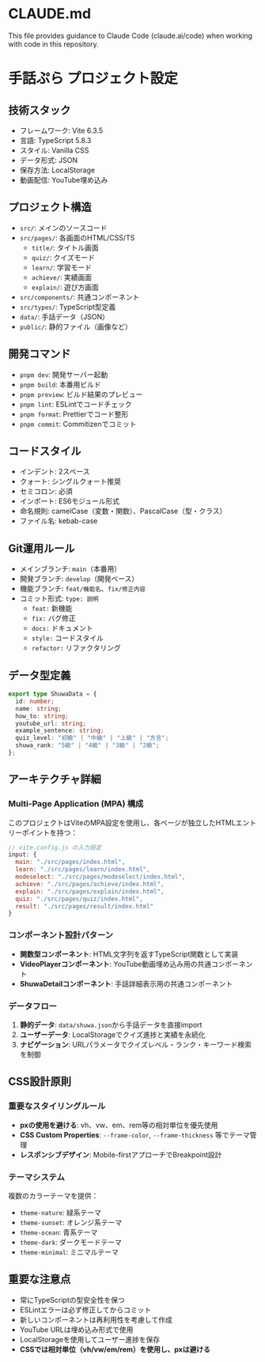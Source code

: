 # CLAUDE.md

This file provides guidance to Claude Code (claude.ai/code) when working with code in this repository.

# 手話ぷら プロジェクト設定

## 技術スタック

- フレームワーク: Vite 6.3.5
- 言語: TypeScript 5.8.3
- スタイル: Vanilla CSS
- データ形式: JSON
- 保存方法: LocalStorage
- 動画配信: YouTube埋め込み

## プロジェクト構造

- `src/`: メインのソースコード
- `src/pages/`: 各画面のHTML/CSS/TS
  - `title/`: タイトル画面
  - `quiz/`: クイズモード
  - `learn/`: 学習モード
  - `achieve/`: 実績画面
  - `explain/`: 遊び方画面
- `src/components/`: 共通コンポーネント
- `src/types/`: TypeScript型定義
- `data/`: 手話データ（JSON）
- `public/`: 静的ファイル（画像など）

## 開発コマンド

- `pnpm dev`: 開発サーバー起動
- `pnpm build`: 本番用ビルド
- `pnpm preview`: ビルド結果のプレビュー
- `pnpm lint`: ESLintでコードチェック
- `pnpm format`: Prettierでコード整形
- `pnpm commit`: Commitizenでコミット

## コードスタイル

- インデント: 2スペース
- クォート: シングルクォート推奨
- セミコロン: 必須
- インポート: ES6モジュール形式
- 命名規則: camelCase（変数・関数）、PascalCase（型・クラス）
- ファイル名: kebab-case

## Git運用ルール

- メインブランチ: `main`（本番用）
- 開発ブランチ: `develop`（開発ベース）
- 機能ブランチ: `feat/機能名`、`fix/修正内容`
- コミット形式: `type: 説明`
  - `feat:` 新機能
  - `fix:` バグ修正
  - `docs:` ドキュメント
  - `style:` コードスタイル
  - `refactor:` リファクタリング

## データ型定義

```typescript
export type ShuwaData = {
  id: number;
  name: string;
  how_to: string;
  youtube_url: string;
  example_sentence: string;
  quiz_level: "初級" | "中級" | "上級" | "方言";
  shuwa_rank: "5級" | "4級" | "3級" | "2級";
};
```

## アーキテクチャ詳細

### Multi-Page Application (MPA) 構成
このプロジェクトはViteのMPA設定を使用し、各ページが独立したHTMLエントリーポイントを持つ：

```javascript
// vite.config.js の入力設定
input: {
  main: "./src/pages/index.html",
  learn: "./src/pages/learn/index.html",
  modeselect: "./src/pages/modeselect/index.html",
  achieve: "./src/pages/achieve/index.html",
  explain: "./src/pages/explain/index.html",
  quiz: "./src/pages/quiz/index.html",
  result: "./src/pages/result/index.html"
}
```

### コンポーネント設計パターン
- **関数型コンポーネント**: HTML文字列を返すTypeScript関数として実装
- **VideoPlayerコンポーネント**: YouTube動画埋め込み用の共通コンポーネント
- **ShuwaDetailコンポーネント**: 手話詳細表示用の共通コンポーネント

### データフロー
1. **静的データ**: `data/shuwa.json`から手話データを直接import
2. **ユーザーデータ**: LocalStorageでクイズ進捗と実績を永続化
3. **ナビゲーション**: URLパラメータでクイズレベル・ランク・キーワード検索を制御

## CSS設計原則

### 重要なスタイリングルール
- **pxの使用を避ける**: vh、vw、em、rem等の相対単位を優先使用
- **CSS Custom Properties**: `--frame-color`, `--frame-thickness` 等でテーマ管理
- **レスポンシブデザイン**: Mobile-firstアプローチでBreakpoint設計

### テーマシステム
複数のカラーテーマを提供：
- `theme-nature`: 緑系テーマ
- `theme-sunset`: オレンジ系テーマ  
- `theme-ocean`: 青系テーマ
- `theme-dark`: ダークモードテーマ
- `theme-minimal`: ミニマルテーマ

## 重要な注意点

- 常にTypeScriptの型安全性を保つ
- ESLintエラーは必ず修正してからコミット
- 新しいコンポーネントは再利用性を考慮して作成
- YouTube URLは埋め込み形式で使用
- LocalStorageを使用してユーザー進捗を保存
- **CSSでは相対単位（vh/vw/em/rem）を使用し、pxは避ける**
